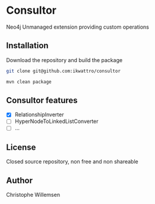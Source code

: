 # Consultor

Neo4j Unmanaged extension providing custom operations

## Installation

Download the repository and build the package

```bash
git clone git@github.com:ikwattro/consultor

mvn clean package
```

## Consultor features

- [X] RelationshipInverter
- [ ] HyperNodeToLinkedListConverter
- [ ] ...

## License

Closed source repository, non free and non shareable

## Author

Christophe Willemsen
